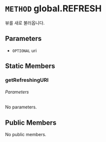 # `METHOD` global.REFRESH
뷰를 새로 불러옵니다.

## Parameters
* `OPTIONAL` uri 

## Static Members

### getRefreshingURI
###### Parameters
No parameters.

## Public Members
No public members.

